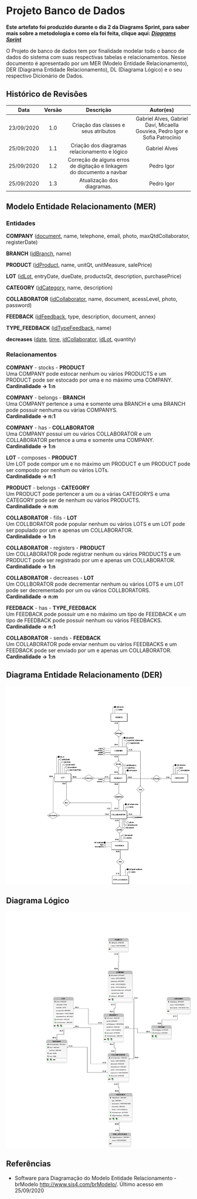 # Projeto Banco de Dados
**Este artefato foi produzido durante o dia 2 da Diagrams Sprint, para saber mais sobre a metodologia e como ela foi feita, clique aqui: _[Diagrams Sprint](Modeling/Diagrams/Diagrams.md)_**

O Projeto de banco de dados tem por finalidade modelar todo o banco de dados do sistema com suas respectivas tabelas e relacionamentos. Nesse documento é apresentado por um MER (Modelo Entidade Relacionamento), DER (Diagrama Entidade Relacionamento), DL (Diagrama Lógico) e o seu respectivo Dicionário de Dados.

## Histórico de Revisões
| Data | Versão | Descrição | Autor(es) |
|:----:|:------:|:---------:|:---------:|
| 23/09/2020 | 1.0 | Criação das classes e seus atributos | Gabriel Alves, Gabriel Davi, Micaella Gouviea, Pedro Igor e Sofia Patrocínio |
| 25/09/2020 | 1.1 | Criação dos diagramas relacionamento e lógico | Gabriel Alves |
| 25/09/2020 | 1.2 | Correção de alguns erros de digitação e linkagem do documento a navbar | Pedro Igor |
| 25/09/2020 | 1.3 | Atualização dos diagramas. | Pedro Igor |

## Modelo Entidade Relacionamento (MER)

### Entidades

**COMPANY** (<ins>document</ins>, name, telephone, email, photo, maxQtdCollaborator, registerDate)

**BRANCH** (<ins>idBranch</ins>, name)

**PRODUCT** (<ins>idProduct</ins>, name, unitQt, unitMeasure, salePrice)

**LOT** (<ins>idLot</ins>, entryDate, dueDate, productsQt, description, purchasePrice)

**CATEGORY** (<ins>idCategory</ins>, name, description)

**COLLABORATOR** (<ins>idCollaborator</ins>, name, document, acessLevel, photo, password)

**FEEDBACK** (<ins>idFeedback</ins>, type, description, document, annex)

**TYPE_FEEDBACK** (<ins>idTypeFeedback</ins>, name)

**decreases** (<ins>date</ins>, <ins>time</ins>, <ins>idCollaborator</ins>, <ins>idLot</ins>, quantity)

### Relacionamentos

**COMPANY** - stocks - **PRODUCT**<br>
Uma COMPANY pode estocar nenhum ou vários PRODUCTS e um PRODUCT pode ser estocado por uma e no máximo uma COMPANY. <br>
**Cardinalidade -> 1:n**

**COMPANY** - belongs - **BRANCH**<br>
Uma COMPANY pertence a uma e somente uma BRANCH e uma BRANCH pode possuir nenhuma ou várias COMPANYS.<br>
**Cardinalidade -> n:1**

**COMPANY** - has - **COLLABORATOR**<br>
Uma COMPANY possui um ou vários COLLABORATOR e um COLLABORATOR pertence a uma e somente uma COMPANY.<br>
**Cardinalidade -> 1:n**

**LOT** - composes - **PRODUCT**<br>
Um LOT pode compor um e no máximo um PRODUCT e um PRODUCT pode ser composto por nenhum ou vários LOTs.<br>
**Cardinalidade -> n:1**

**PRODUCT** - belongs - **CATEGORY**<br>
Um PRODUCT pode pertencer a um ou a várias CATEGORYS e uma CATEGORY pode ser de nenhum ou vários PRODUCTS.<br>
**Cardinalidade -> n:m**

**COLLABORATOR** - fills - **LOT**<br>
Um COLLBORATOR pode popular nenhum ou vários LOTS e um LOT pode ser populado por um e apenas um COLLABORATOR.<br>
**Cardinalidade -> 1:n**

**COLLABORATOR** - registers - **PRODUCT**<br>
Um COLLABORATOR pode registrar nenhum ou vários PRODUCTS e um PRODUCT pode ser registrado por um e apenas um COLLABORATOR.<br>
**Cardinalidade -> 1:n**

**COLLABORATOR** - decreases - **LOT**<br>
Um COLLBORATOR pode decrementar nenhum ou vários LOTS e um LOT pode ser decrementado por um ou vários COLLBORATORS.<br>
**Cardinalidade -> n:m**

**FEEDBACK** - has - **TYPE_FEEDBACK**<br>
Um FEEDBACK pode possuir um e no máximo um tipo de FEEDBACK e um tipo de FEEDBACK pode possuir nenhum ou vários FEEDBACKS.<br>
**Cardinalidade -> n:1**

**COLLABORATOR** - sends - **FEEDBACK**<br>
Um COLLABORATOR pode enviar nenhum ou vários FEEDBACKS e um FEEDBACK pode ser enviado por um e apenas um COLLABORATOR.<br>
**Cardinalidade -> 1:n**


## Diagrama Entidade Relacionamento (DER)

![Diagrama Entidade Relacionamento](../../assets/img/bancoDados/Diagrama_Entidade_Relacionamento.png)

## Diagrama Lógico

![Diagrama Entidade Relacionamento](../../assets/img/bancoDados/Diagrama_Logico.png)

## Referências 
- Software para Diagramação do Modelo Entidade Relacionamento - brModelo <http://www.sis4.com/brModelo/>. Último acesso em 25/09/2020 